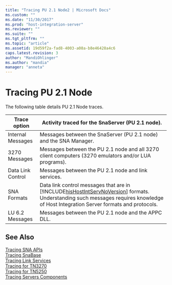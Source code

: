 ```yaml
---
title: "Tracing PU 2.1 Node2 | Microsoft Docs"
ms.custom: ""
ms.date: "11/30/2017"
ms.prod: "host-integration-server"
ms.reviewer: ""
ms.suite: ""
ms.tgt_pltfrm: ""
ms.topic: "article"
ms.assetid: 19d59f2a-fad8-4003-a08a-b8e46428a4c6
caps.latest.revision: 3
author: "MandiOhlinger"
ms.author: "mandia"
manager: "anneta"
---
```

# Tracing PU 2.1 Node
The following table details PU 2.1 Node traces.  
  
|Trace option|Activity traced for the SnaServer (PU 2.1 node).|  
|------------------|--------------------------------------------------------|  
|Internal Messages|Messages between the SnaServer (PU 2.1 node) and the SNA Manager.|  
|3270 Messages|Messages between the PU 2.1 node and all 3270 client computers (3270 emulators and/or LUA programs).|  
|Data Link Control|Messages between the PU 2.1 node and link services.|  
|SNA Formats|Data link control messages that are in [!INCLUDE[hisHostIntServNoVersion](../includes/hishostintservnoversion-md.md)] formats. Understanding such messages requires knowledge of Host Integration Server formats and protocols.|  
|LU 6.2 Messages|Messages between the PU 2.1 node and the APPC DLL.|  
  
## See Also  
 [Tracing SNA APIs](../core/tracing-sna-apis2.md)   
 [Tracing SnaBase](../core/tracing-snabase2.md)   
 [Tracing Link Services](../core/tracing-link-services1.md)   
 [Tracing for TN3270](../core/tracing-for-tn32702.md)   
 [Tracing for TN5250](../core/tracing-for-tn52501.md)   
 [Tracing Servers Components](../core/tracing-servers-components2.md)